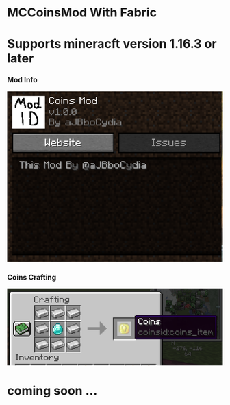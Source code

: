 # MCCoinsMod With Fabric
# Supports mineracft version 1.16.3 or later


### Mod Info
<img src="https://github.com/aJBbo/MCCoinsMod/blob/main/coinsmods.PNG?raw=true" width="600"/> 


### Coins Crafting
<img src="https://github.com/aJBbo/MCCoinsMod/blob/main/coinscrafing.PNG?raw=true" width="600"/> 


# coming soon ...
